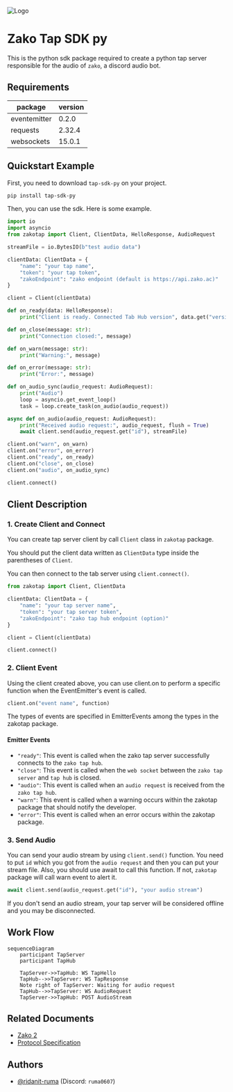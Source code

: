 ![Logo](https://capsule-render.vercel.app/api?type=waving&height=300&color=gradient&text=Zako%20TapSDK.py&textBg=false)

# Zako Tap SDK py

This is the python sdk package required to create a python tap server responsible for the audio of `zako`, a discord audio bot.

## Requirements

| package | version |
| --- | --- |
| eventemitter | 0.2.0 |
| requests | 2.32.4 |
| websockets | 15.0.1 |

## Quickstart Example

First, you need to download `tap-sdk-py` on your project.

```bash
pip install tap-sdk-py
```

Then, you can use the sdk.
Here is some example.

```py
import io
import asyncio
from zakotap import Client, ClientData, HelloResponse, AudioRequest

streamFile = io.BytesIO(b"test audio data")

clientData: ClientData = {
    "name": "your tap name",
    "token": "your tap token",
    "zakoEndpoint": "zako endpoint (default is https://api.zako.ac)"
}

client = Client(clientData)

def on_ready(data: HelloResponse):
    print("Client is ready. Connected Tab Hub version", data.get("version"))

def on_close(message: str):
    print("Connection closed:", message)

def on_warn(message: str):
    print("Warning:", message)

def on_error(message: str):
    print("Error:", message)

def on_audio_sync(audio_request: AudioRequest):
    print("Audio")
    loop = asyncio.get_event_loop()
    task = loop.create_task(on_audio(audio_request))

async def on_audio(audio_request: AudioRequest):
    print("Received audio request:", audio_request, flush = True)
    await client.send(audio_request.get("id"), streamFile)

client.on("warn", on_warn)
client.on("error", on_error)
client.on("ready", on_ready)
client.on("close", on_close)
client.on("audio", on_audio_sync)

client.connect()

```

## Client Description

### 1. Create Client and Connect

You can create tap server client by call `Client` class in `zakotap` package.

You should put the client data written as `ClientData` type inside the parentheses of `Client`.

You can then connect to the tab server using `client.connect()`.
```py
from zakotap import Client, ClientData

clientData: ClientData = {
    "name": "your tap server name",
    "token": "your tap server token",
    "zakoEndpoint": "zako tap hub endpoint (option)"
}

client = Client(clientData)

client.connect()
```

### 2. Client Event

Using the client created above, you can use client.on to perform a specific function when the EventEmitter's event is called.
```py
client.on("event name", function)
```
The types of events are specified in EmitterEvents among the types in the zakotap package.

#### Emitter Events

- `"ready"`: This event is called when the zako tap server successfully connects to the `zako tap hub`.
- `"close"`: This event is called when the `web socket` between the `zako tap server` and `tap hub` is closed.
- `"audio"`: This event is called when an `audio request` is received from the `zako tap hub`.
- `"warn"`: This event is called when a warning occurs within the zakotap package that should notify the developer.
- `"error"`: This event is called when an error occurs within the zakotap package.

### 3. Send Audio

You can send your audio stream by using `client.send()` function. You need to put `id` which you got from the `audio request` and then you can put your stream file. Also, you should use await to call this function. If not, `zakotap` package will call warn event to alert it.
```py
await client.send(audio_request.get("id"), "your audio stream")
```
If you don't send an audio stream, your tap server will be considered offline and you may be disconnected.

## Work Flow

```mermaid
sequenceDiagram
    participant TapServer
    participant TapHub

    TapServer->>TapHub: WS TapHello
    TapHub-->>TapServer: WS TapResponse
    Note right of TapServer: Waiting for audio request
    TapHub-->>TapServer: WS AudioRequest
    TapServer->>TapHub: POST AudioStream
```

## Related Documents
- [Zako 2]()
- [Protocol Specification]()

## Authors
- [@ridanit-ruma](https://github.com/ridanit-ruma) (Discord: `ruma0607`)
